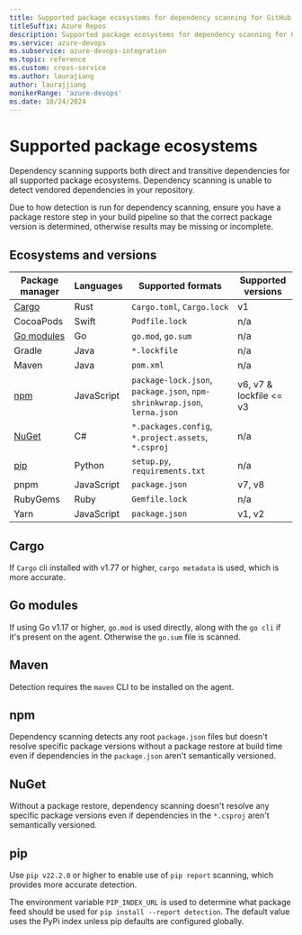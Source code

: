 ```yaml
---
title: Supported package ecosystems for dependency scanning for GitHub Advanced Security for Azure DevOps 
titleSuffix: Azure Repos
description: Supported package ecosystems for dependency scanning for GitHub Advanced Security for Azure DevOps.
ms.service: azure-devops
ms.subservice: azure-devops-integration
ms.topic: reference 
ms.custom: cross-service
ms.author: laurajiang
author: laurajjiang
monikerRange: 'azure-devops'
ms.date: 10/24/2024
---
```


# Supported package ecosystems 

Dependency scanning supports both direct and transitive dependencies for all supported package ecosystems. Dependency scanning is unable to detect vendored dependencies in your repository. 

Due to how detection is run for dependency scanning, ensure you have a package restore step in your build pipeline so that the correct package version is determined, otherwise results may be missing or incomplete. 

## Ecosystems and versions

| Package manager  | Languages  | Supported formats | Supported versions |
|---|---|---|---|
|  [Cargo](#cargo) | Rust  | `Cargo.toml`, `Cargo.lock`  | v1 |
|  CocoaPods | Swift  | `Podfile.lock`  | n/a |
|  [Go modules](#go-modules) | Go  | `go.mod`, `go.sum`  | n/a |
|  Gradle | Java  | `*.lockfile`  | n/a |
|  Maven | Java  | `pom.xml`  | n/a |
|  [npm](#npm) | JavaScript  | `package-lock.json`, `package.json`, `npm-shrinkwrap.json`, `lerna.json` | v6, v7 & lockfile <= v3 |
|  [NuGet](#nuget) | C# | `*.packages.config`,  `*.project.assets`, `*.csproj` | n/a |
|  [pip](#pip) | Python  | `setup.py`, `requirements.txt`  | n/a |
|  pnpm | JavaScript  | `package.json` | v7, v8 |
|  RubyGems | Ruby  |  `Gemfile.lock` | n/a |
|  Yarn | JavaScript  | `package.json`  | v1, v2 |

## Cargo 

If `Cargo` cli installed with v1.77 or higher, `cargo metadata` is used, which is more accurate.

## Go modules

If using Go v1.17 or higher, `go.mod` is used directly, along with the `go cli` if it's present on the agent. Otherwise the `go.sum` file is scanned.

## Maven

Detection requires the `maven` CLI to be installed on the agent. 

## npm

Dependency scanning detects any root `package.json` files but doesn't resolve specific package versions without a package restore at build time even if dependencies in the `package.json` aren't semantically versioned. 

## NuGet 

Without a package restore, dependency scanning doesn't resolve any specific package versions even if dependencies in the `*.csproj` aren't semantically versioned. 

## pip 

Use `pip v22.2.0` or higher to enable use of `pip report` scanning, which provides more accurate detection.

The environment variable `PIP_INDEX_URL` is used to determine what package feed should be used for `pip install --report detection`. The default value uses the PyPi index unless pip defaults are configured globally.
